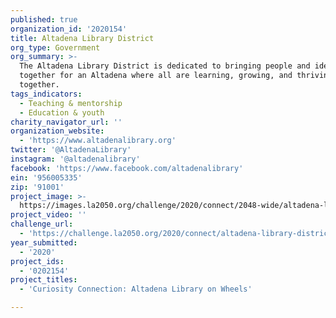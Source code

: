 ```yaml
---
published: true
organization_id: '2020154'
title: Altadena Library District
org_type: Government
org_summary: >-
  The Altadena Library District is dedicated to bringing people and ideas
  together for an Altadena where all are learning, growing, and thriving
  together.
tags_indicators:
  - Teaching & mentorship
  - Education & youth
charity_navigator_url: ''
organization_website:
  - 'https://www.altadenalibrary.org'
twitter: '@AltadenaLibrary'
instagram: '@altadenalibrary'
facebook: 'https://www.facebook.com/altadenalibrary'
ein: '956005335'
zip: '91001'
project_image: >-
  https://images.la2050.org/challenge/2020/connect/2048-wide/altadena-library-district.jpg
project_video: ''
challenge_url:
  - 'https://challenge.la2050.org/2020/connect/altadena-library-district/'
year_submitted:
  - '2020'
project_ids:
  - '0202154'
project_titles:
  - 'Curiosity Connection: Altadena Library on Wheels'

---
```

